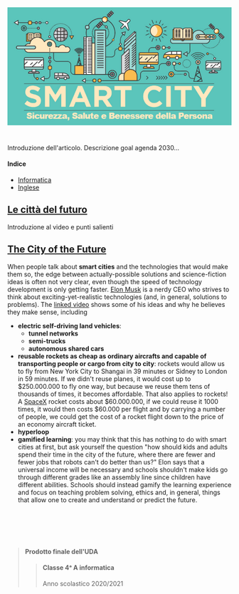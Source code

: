 <div align="center">
  <img src="images/smartCity.png" alt="Smart City">
</div>

#

Introduzione dell'articolo. Descrizione goal agenda 2030…

#### Indice

- [Informatica](#le-città-del-futuro)
- [Inglese](#the-city-of-the-future)

## [Le città del futuro](https://youtu.be/pik1DL2gyl8)

Introduzione al video e punti salienti

## [The City of the Future](https://youtu.be/L054Xd97_rk)

When people talk about **smart cities** and the technologies that would make
them so, the edge between actually-possible solutions and science-fiction
ideas is often not very clear, even though the speed of technology development
is only getting faster. [Elon Musk](https://www.wikiwand.com/en/Elon_Musk) is
a nerdy CEO who strives to think about exciting-yet-realistic technologies
(and, in general, solutions to problems). The [linked
video](https://youtu.be/L054Xd97_rk) shows some of his ideas and why he
believes they make sense, including

- **electric self-driving land vehicles**:
  - **tunnel networks**
  - **semi-trucks**
  - **autonomous shared cars**
- **reusable rockets as cheap as ordinary aircrafts and capable of
  transporting people or cargo from city to city**: rockets would allow us to
  fly from New York City to Shangai in 39 minutes or Sidney to London in 59
  minutes. If we didn't reuse planes, it would cost up to $250.000.000 to fly
  one way, but because we reuse them tens of thousands of times, it becomes
  affordable. That also applies to rockets! A [SpaceX](https://www.spacex.com)
  rocket costs about $60.000.000, if we could reuse it 1000 times, it would
  then costs $60.000 per flight and by carrying a number of people, we could
  get the cost of a rocket flight down to the price of an economy aircraft
  ticket.
- **hyperloop**
- **gamified learning**: you may think that this has nothing to do with smart
  cities at first, but ask yourself the question "how should kids and adults
  spend their time in the city of the future, where there are fewer and fewer
  jobs that robots can't do better than us?" Elon says that a universal income
  will be necessary and schools shouldn't make kids go through different
  grades like an assembly line since children have different abilities.
  Schools should instead gamify the learning experience and focus on teaching
  problem solving, ethics and, in general, things that allow one to create and
  understand or predict the future.

## <br> <br>

> #### Prodotto finale dell'UDA
>
> > #### Classe 4ᵃ A informatica
> >
> > Anno scolastico 2020/2021
